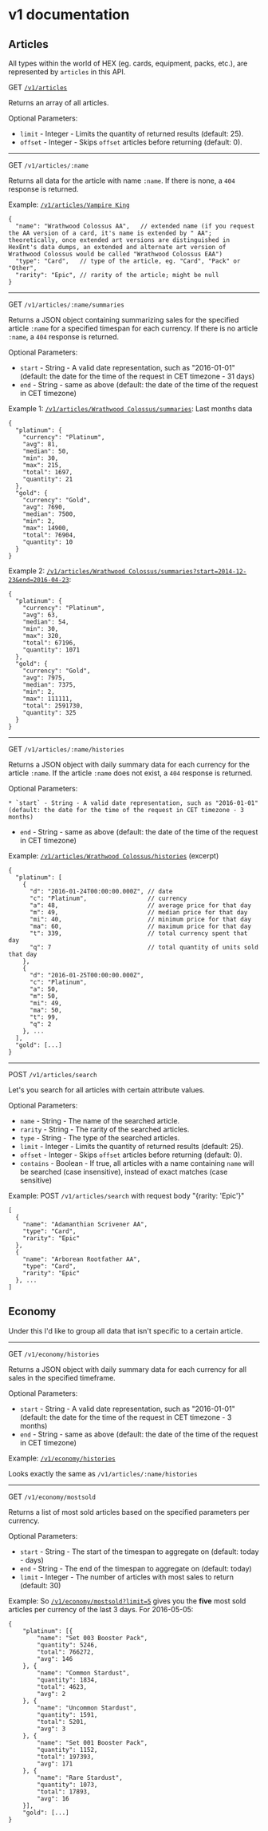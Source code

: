 # v1 documentation

## Articles
All types within the world of HEX (eg. cards, equipment, packs, etc.), are represented by `articles` in this API.

GET <a href="/v1/articles">`/v1/articles`</a>

Returns an array of all articles.

Optional Parameters:
 
 * `limit` - Integer - Limits the quantity of returned results (default: 25).
  * `offset` - Integer - Skips `offset` articles before returning (default: 0).

---

GET `/v1/articles/:name`

Returns all data for the article with name `:name`. If there is none, a `404` response is returned.

Example: <a href="/v1/articles/Vampire King">`/v1/articles/Vampire King`</a>

    {
      "name": "Wrathwood Colossus AA",   // extended name (if you request the AA version of a card, it's name is extended by " AA"; theoretically, once extended art versions are distinguished in HexEnt's data dumps, an extended and alternate art version of Wrathwood Colossus would be called "Wrathwood Colossus EAA")
      "type": "Card",   // type of the article, eg. "Card", "Pack" or "Other",
      "rarity": "Epic", // rarity of the article; might be null
    }

---

GET `/v1/articles/:name/summaries`

Returns a JSON object containing summarizing sales for the specified article `:name` for a specified timespan for each currency. If there is no article `:name`, a `404` response is returned.

Optional Parameters:

  * `start` - String - A valid date representation, such as "2016-01-01" (default: the date for the time of the request in CET timezone - 31 days)
  * `end` - String - same as above (default: the date of the time of the request in CET timezone)

Example 1: <a href="/v1/articles/Wrathwood Colossus/summaries">`/v1/articles/Wrathwood Colossus/summaries`</a>: Last months data

    {
      "platinum": {
        "currency": "Platinum",
        "avg": 81,
        "median": 50,
        "min": 30,
        "max": 215,
        "total": 1697,
        "quantity": 21
      },
      "gold": {
        "currency": "Gold",
        "avg": 7690,
        "median": 7500,
        "min": 2,
        "max": 14900,
        "total": 76904,
        "quantity": 10
      }
    }

Example 2: <a href="/v1/articles/Wrathwood Colossus/summaries?start=2014-12-23&end=2016-04-23">`/v1/articles/Wrathwood Colossus/summaries?start=2014-12-23&end=2016-04-23`</a>:

    {
      "platinum": {
        "currency": "Platinum",
        "avg": 63,
        "median": 54,
        "min": 30,
        "max": 320,
        "total": 67196,
        "quantity": 1071
      },
      "gold": {
        "currency": "Gold",
        "avg": 7975,
        "median": 7375,
        "min": 2,
        "max": 111111,
        "total": 2591730,
        "quantity": 325
      }
    }

---

GET `/v1/articles/:name/histories`

Returns a JSON object with daily summary data for each currency for the article `:name`. If the article `:name` does not exist, a `404` response is returned.

Optional Parameters:
  
	* `start` - String - A valid date representation, such as "2016-01-01" (default: the date for the time of the request in CET timezone - 3 months)
  * `end` - String - same as above (default: the date of the time of the request in CET timezone)

Example: <a href="/v1/articles/Wrathwood Colossus/histories">`/v1/articles/Wrathwood Colossus/histories`</a> (excerpt)

    {
      "platinum": [
        {
          "d": "2016-01-24T00:00:00.000Z", // date
          "c": "Platinum",                 // currency
          "a": 48,                         // average price for that day
          "m": 49,                         // median price for that day
          "mi": 40,                        // minimum price for that day
          "ma": 60,                        // maximum price for that day
          "t": 339,                        // total currency spent that day
          "q": 7                           // total quantity of units sold that day
        },
        {
          "d": "2016-01-25T00:00:00.000Z",
          "c": "Platinum",
          "a": 50,
          "m": 50,
          "mi": 49,
          "ma": 50,
          "t": 99,
          "q": 2
        }, ...
      ],
      "gold": [...]
    }

---

POST `/v1/articles/search`

Let's you search for all articles with certain attribute values.

Optional Parameters:

  * `name` - String - The name of the searched article.
  * `rarity` - String - The rarity of the searched articles.
  * `type` - String - The type of the searched articles.
  * `limit` - Integer - Limits the quantity of returned results (default: 25).
  * `offset` - Integer - Skips `offset` articles before returning (default: 0).
  * `contains` - Boolean - If true, all articles with a name containing `name` will be searched (case insensitive), instead of exact matches (case sensitive)

Example: POST `/v1/articles/search` with request body "{rarity: 'Epic'}"

    [
      {
        "name": "Adamanthian Scrivener AA",
        "type": "Card",
        "rarity": "Epic"
      },
      {
        "name": "Arborean Rootfather AA",
        "type": "Card",
        "rarity": "Epic"
      }, ...
    ]


## Economy
Under this I'd like to group all data that isn't specific to a certain article.

---

GET `/v1/economy/histories`

Returns a JSON object with daily summary data for each currency for all sales in the specified timeframe.

Optional Parameters:

  * `start` - String - A valid date representation, such as "2016-01-01" (default: the date for the time of the request in CET timezone - 3 months)
  * `end` - String - same as above (default: the date of the time of the request in CET timezone)

Example: <a href="/v1/economy/histories">`/v1/economy/histories`</a>

Looks exactly the same as `/v1/articles/:name/histories`

---

GET `/v1/economy/mostsold`

Returns a list of most sold articles based on the specified parameters per currency.

Optional Parameters:

* `start` - String - The start of the timespan to aggregate on (default: today - days)
* `end` - String - The end of the timespan to aggregate on (default: today)
* `limit` - Integer - The number of articles with most sales to return (default: 30)

Example: So <a href="/v1/economy/mostsold?limit5">`/v1/economy/mostsold?limit=5`</a> gives you the **five** most sold articles per currency of the last 3 days. For 2016-05-05:

	{
	    "platinum": [{
	        "name": "Set 003 Booster Pack",
	        "quantity": 5246,
	        "total": 766272,
	        "avg": 146
	    }, {
	        "name": "Common Stardust",
	        "quantity": 1834,
	        "total": 4623,
	        "avg": 2
	    }, {
	        "name": "Uncommon Stardust",
	        "quantity": 1591,
	        "total": 5201,
	        "avg": 3
	    }, {
	        "name": "Set 001 Booster Pack",
	        "quantity": 1152,
	        "total": 197393,
	        "avg": 171
	    }, {
	        "name": "Rare Stardust",
	        "quantity": 1073,
	        "total": 17893,
	        "avg": 16
	    }],
	    "gold": [...]
	}
